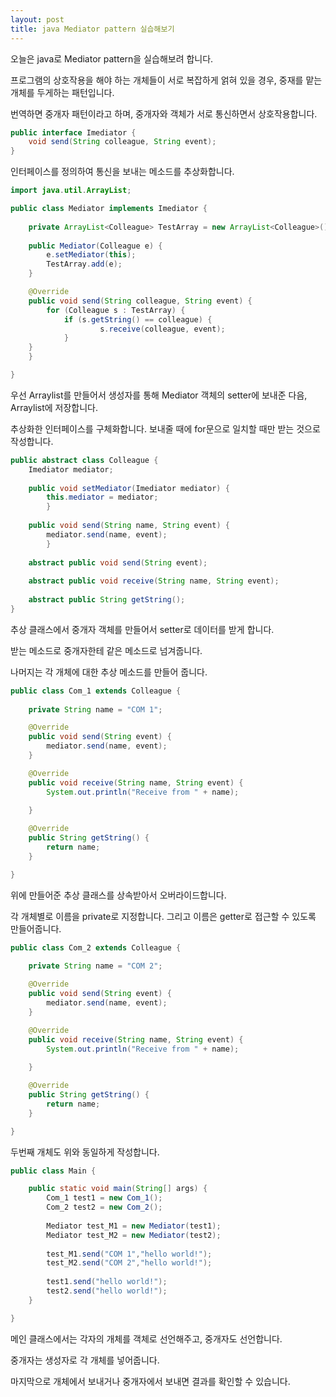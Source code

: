 ```yaml
---
layout: post
title: java Mediator pattern 실습해보기
---
```


오늘은 java로 Mediator pattern을 실습해보려 합니다.

프로그램의 상호작용을 해야 하는 개체들이 서로 복잡하게 얽혀 있을 경우, 중재를 맡는 개체를 두게하는 패턴입니다.

번역하면 중개자 패턴이라고 하며, 중개자와 객체가 서로 통신하면서 상호작용합니다.

```java
public interface Imediator {
	void send(String colleague, String event);
}
```

인터페이스를 정의하여 통신을 보내는 메소드를 추상화합니다.

```java
import java.util.ArrayList;

public class Mediator implements Imediator {
	
	private ArrayList<Colleague> TestArray = new ArrayList<Colleague>();
	
	public Mediator(Colleague e) {
		e.setMediator(this);
        TestArray.add(e);
	}

	@Override
	public void send(String colleague, String event) {
		for (Colleague s : TestArray) {
            if (s.getString() == colleague) {
                    s.receive(colleague, event);
            }
    }
	}

}
```

우선 Arraylist를 만들어서 생성자를 통해 Mediator 객체의 setter에 보내준 다음, Arraylist에 저장합니다.

추상화한 인터페이스를 구체화합니다.
보내줄 때에 for문으로 일치할 때만 받는 것으로 작성합니다.

```java
public abstract class Colleague {
	Imediator mediator;
	
	public void setMediator(Imediator mediator) {
		this.mediator = mediator;
		}
	
	public void send(String name, String event) {
        mediator.send(name, event);
        }
	
	abstract public void send(String event);
	  
    abstract public void receive(String name, String event);
    
    abstract public String getString();
}
```

추상 클래스에서 중개자 객체를 만들어서 setter로 데이터를 받게 합니다.

받는 메소드로 중개자한테 같은 메소드로 넘겨줍니다.

나머지는 각 개체에 대한 추상 메소드를 만들어 줍니다.

```java
public class Com_1 extends Colleague {
	
	private String name = "COM 1";

	@Override
	public void send(String event) {
		mediator.send(name, event);
	}

	@Override
	public void receive(String name, String event) {
		System.out.println("Receive from " + name);
		
	}

	@Override
	public String getString() {
		return name;
	}

}
```

위에 만들어준 추상 클래스를 상속받아서 오버라이드합니다.

각 개체별로 이름을 private로 지정합니다.
그리고 이름은 getter로 접근할 수 있도록 만들어줍니다.

```java
public class Com_2 extends Colleague {
	
	private String name = "COM 2";

	@Override
	public void send(String event) {
		mediator.send(name, event);
	}

	@Override
	public void receive(String name, String event) {
		System.out.println("Receive from " + name);
		
	}

	@Override
	public String getString() {
		return name;
	}

}
```

두번째 개체도 위와 동일하게 작성합니다.

```java
public class Main {

	public static void main(String[] args) {
		Com_1 test1 = new Com_1();
		Com_2 test2 = new Com_2();
		
		Mediator test_M1 = new Mediator(test1);
		Mediator test_M2 = new Mediator(test2);
		
		test_M1.send("COM 1","hello world!");
		test_M2.send("COM 2","hello world!");
		
		test1.send("hello world!");
		test2.send("hello world!");
	}

}
```

메인 클래스에서는 각자의 개체를 객체로 선언해주고, 중개자도 선언합니다.

중개자는 생성자로 각 개체를 넣어줍니다.

마지막으로 개체에서 보내거나 중개자에서 보내면 결과를 확인할 수 있습니다.